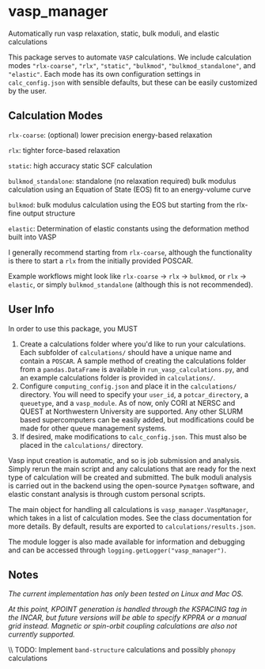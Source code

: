 # vasp_manager
Automatically run vasp relaxation, static, bulk moduli, and elastic calculations

This package serves to automate `VASP` calculations. We include calculation
modes `"rlx-coarse"`, `"rlx"`, `"static"`, `"bulkmod"`,
`"bulkmod_standalone"`, and `"elastic"`.  Each mode has its own configuration
settings in `calc_config.json` with sensible defaults, but
these can be easily customized by the user.

## Calculation Modes
`rlx-coarse`: (optional) lower precision energy-based relaxation

`rlx`: tighter force-based relaxation

`static`: high accuracy static SCF calculation

`bulkmod_standalone`: standalone (no relaxation required) bulk modulus
calculation using an Equation of State (EOS) fit to an energy-volume curve

`bulkmod`: bulk modulus calculation using the EOS but starting from the
rlx-fine output structure

`elastic`: Determination of elastic constants using the deformation method
built into VASP

I generally recommend starting from `rlx-coarse`, although the functionality is
there to start a `rlx` from the initially provided POSCAR.

Example workflows might look like `rlx-coarse` &#8594; `rlx` &#8594; `bulkmod`, or
`rlx` &#8594; `elastic`, or simply `bulkmod_standalone` (although this is not recommended).

## User Info
In order to use this package, you MUST

1) Create a calculations folder where you'd like to run your calculations.  Each
subfolder of `calculations/` should have a unique name and contain a `POSCAR`. A
sample method of creating the calculations folder from a `pandas.DataFrame` is
available in `run_vasp_calculations.py`, and an example calculations folder is
provided in `calculations/`.
2) Configure `computing_config.json` and place it in the `calculations/` directory.
You will need to specify your `user_id`, a `potcar_directory`, a `queuetype`,
and a `vasp_module`. As of now, only CORI at NERSC and QUEST at Northwestern
University are supported. Any other SLURM based supercomputers can be easily
added, but modifications could be made for other queue management systems.
3) If desired, make modifications to `calc_config.json`. This must also be
placed in the `calculations/` directory.

Vasp input creation is automatic, and so is job submission and analysis. Simply
rerun the main script and any calculations that are ready for the next type of
calculation will be created and submitted.  The bulk moduli analysis is carried
out in the backend using the open-source `Pymatgen` software, and elastic
constant analysis is through custom personal scripts.

The main object for handling all calculations is `vasp_manager.VaspManager`,
which takes in a list of calculation modes. See the class documentation for more
details. By default, results are exported to `calculations/results.json`.

The module logger is also made available for information and  debugging and can
be accessed through `logging.getLogger("vasp_manager")`.


## Notes

*The current implementation has only been tested on Linux and Mac OS.*

*At this point, KPOINT generation is handled through the KSPACING
tag in the INCAR, but future versions will be able to specify KPPRA or a manual
grid instead. Magnetic or spin-orbit coupling calculations are also not currently
supported.*

\\\ TODO: Implement `band-structure` calculations and
possibly `phonopy` calculations
